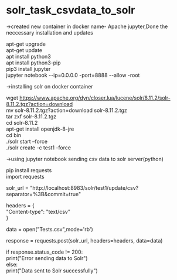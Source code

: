 # solr_task_csvdata_to_solr

->created new container in docker name- Apache jupyter,Done the neccessary installation and updates 

apt-get upgrade <br>
apt-get update <br>
apt install python3 <br>
apt install python3-pip <br>
pip3 install jupyter <br>
jupyter notebook --ip=0.0.0.0 -port=8888 --allow -root <br>

->installing solr on docker container 

wget https://www.apache.org/dyn/closer.lua/lucene/solr/8.11.2/solr-8.11.2.tgz?action=download <br>
mv solr-8.11.2.tgz\?action\=download solr-8.11.2.tgz <br>
tar zxf solr-8.11.2.tgz <br>
cd solr-8.11.2 <br>
apt-get install openjdk-8-jre <br>
cd bin <br>
./solr start –force <br>
./solr create -c test1 -force <br>

->using jupyter notebook sending csv data to solr server(python) <br>

pip install requests <br>
import requests <br>


solr_url = "http://localhost:8983/solr/test1/update/csv?separator=%3B&commit=true" <br>

headers = { <br>
    "Content-type": "text/csv" <br>
} <br>

data = open("Tests.csv",mode='rb') <br>

response = requests.post(solr_url, headers=headers, data=data) <br>

if response.status_code != 200: <br>
    print("Error sending data to Solr") <br>
else: <br>
    print("Data sent to Solr successfully") <br>
